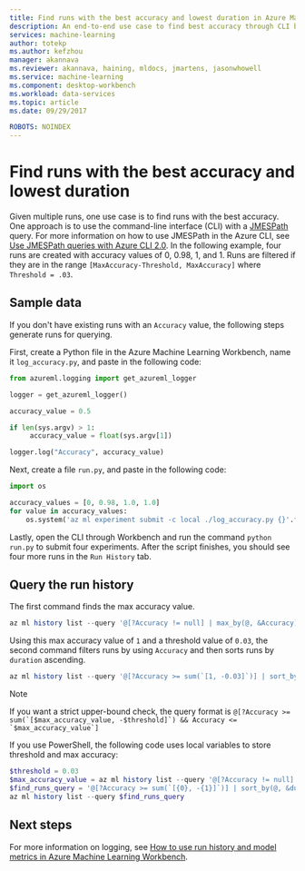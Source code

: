 ```yaml
---
title: Find runs with the best accuracy and lowest duration in Azure Machine Learning Workbench | Microsoft Docs
description: An end-to-end use case to find best accuracy through CLI by using Azure Machine Learning Workbench
services: machine-learning
author: totekp
ms.author: kefzhou
manager: akannava
ms.reviewer: akannava, haining, mldocs, jmartens, jasonwhowell
ms.service: machine-learning
ms.component: desktop-workbench
ms.workload: data-services
ms.topic: article
ms.date: 09/29/2017

ROBOTS: NOINDEX
---
```

# Find runs with the best accuracy and lowest duration
Given multiple runs, one use case is to find runs with the best accuracy. One approach is to use the command-line interface (CLI) with a [JMESPath](http://jmespath.org/) query. For more information on how to use JMESPath in the Azure CLI, see [Use JMESPath queries with Azure CLI 2.0](https://docs.microsoft.com/cli/azure/query-azure-cli?view=azure-cli-latest). In the following example, four runs are created with accuracy values of 0, 0.98, 1, and 1. Runs are filtered if they are in the range `[MaxAccuracy-Threshold, MaxAccuracy]` where `Threshold = .03`.

## Sample data
If you don't have existing runs with an `Accuracy` value, the following steps generate runs for querying.

First, create a Python file in the Azure Machine Learning Workbench, name it `log_accuracy.py`, and paste in the following code:
```python
from azureml.logging import get_azureml_logger

logger = get_azureml_logger()

accuracy_value = 0.5

if len(sys.argv) > 1:
     accuracy_value = float(sys.argv[1])

logger.log("Accuracy", accuracy_value)
```

Next, create a file `run.py`, and paste in the following code:
```python
import os

accuracy_values = [0, 0.98, 1.0, 1.0]
for value in accuracy_values:
    os.system('az ml experiment submit -c local ./log_accuracy.py {}'.format(value))
```

Lastly, open the CLI through Workbench and run the command `python run.py` to submit four experiments. After the script finishes, you should see four more runs in the `Run History` tab.

## Query the run history
The first command finds the max accuracy value.
```powershell
az ml history list --query '@[?Accuracy != null] | max_by(@, &Accuracy).Accuracy'
```

Using this max accuracy value of `1` and a threshold value of `0.03`, the second command filters runs by using `Accuracy` and then sorts runs by `duration` ascending.
```powershell
az ml history list --query '@[?Accuracy >= sum(`[1, -0.03]`)] | sort_by(@, &duration)'
```
> [!NOTE]
> If you want a strict upper-bound check, the query format is ``@[?Accuracy >= sum(`[$max_accuracy_value, -$threshold]`) && Accuracy <= `$max_accuracy_value`]``

If you use PowerShell, the following code uses local variables to store threshold and max accuracy:
```powershell
$threshold = 0.03
$max_accuracy_value = az ml history list --query '@[?Accuracy != null] | max_by(@, &Accuracy).Accuracy'
$find_runs_query = '@[?Accuracy >= sum(`[{0}, -{1}]`)] | sort_by(@, &duration)' -f $max_accuracy_value, $threshold
az ml history list --query $find_runs_query
```

## Next steps
For more information on logging, see [How to use run history and model metrics in Azure Machine Learning Workbench](how-to-use-run-history-model-metrics.md).    
